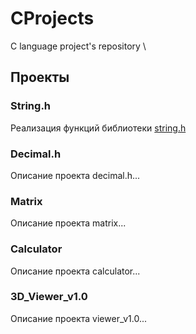 # CProjects
C language project's repository 
\

## Проекты

### String.h

Реализация функций библиотеки [string.h](https://github.com/Desolitto/CProjects/tree/develop)

### Decimal.h

Описание проекта decimal.h...

### Matrix

Описание проекта matrix...

### Calculator

Описание проекта calculator...

### 3D_Viewer_v1.0

Описание проекта viewer_v1.0...
